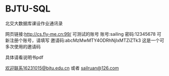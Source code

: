 # BJTU-SQL
北交大数据库课设作业通讯录

网页链接:http://cs.fly-me.cn:99/
可测试的账号
   账号:sailing
   密码:12345678
可新注册个账号，请填写
邀请码:abcMzMwMTY4ODRhNjIxMTZiZTk3
这是一个可多次使用的邀请码

具体请看说明书pdf

欢迎联系16231015@bjtu.edu.cn
或者 sailruan@126.com
